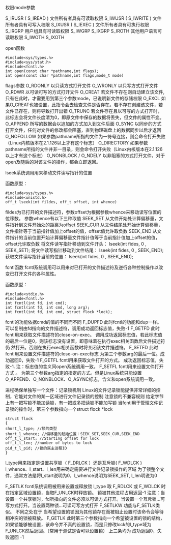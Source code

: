权限mode参数

S_IRUSR ( S_IREAD )  	 	文件所有者具有可读取权限
S_IWUSR ( S_IWRITE ) 	文件所有者具有可写入权限
S_IXUSR ( S_IEXEC )		文件所有者具有可执行权限
S_IRGRP				用户组具有可读取权限
S_IWGRP
S_IXGRP
S_IROTH				其他用户语言可读取权限
S_IWOTH
S_IXOTH

open函数
```
#include<sys/types.h>
#include<sys/stat.h>
#include<fcntl.h>
int open(const char *pathname,int flags);
int open(const char *pathname,int flags,mode_t mode)
```
flags参数
O_RDONLY				以只读方式打开文件
O_WRONLY				以只写方式打开文件
O_RDWR				以可读可写的方式打开文件
O_CREAT				若文件不存在则自动建立该文件,只有在此时，才需要用到第三个参数mode，已说明新文件的存储权限
O_EXCL					如果O_CREAT也被设置，此指令会去检查文件是否存在。若不存在创建该文件，若文件已存在，则将导致打开出错
O_TRUNC				若文件存在且以可写的方式打开时，此标志会将文件长度清为0，即原文件中保存的数据将丢失，但文件的属性不变。
O_APPEND   				所写的数据会以追加的方式加入到文件后面
O_SYNC					以同步的方式打开文件，任何对文件的修改都会阻塞，直到物理磁盘上的数据同步以后才返回
O_NOFOLLOW			如果参数pathname所指的文件为一符号连接，则会命令打开失败（Linux内核版本在2.1.126以上才有这个标志）
O_DIRECTORY			如果参数pathname所指的文件并非一目录，则会命令打开失败（Linux内核版本在2.1.126以上才有这个标志）
O_NONBLOCK / O_NDELY   以非阻塞的方式打开文件，对于open及随后的对该文件的操作，都会立即返回。

lseek系统调用用来移动文件读写指针的位置

函数原型：
```
#include<sys/types.h>
#include<unistd.h>
off_t lseek(int fildes, off_t offset, int whence)
```

fildes为已打开的文件描述符，参数offset为根据参数whence来移动读写位置的位移数。
参数whence有以下三种取值
SEEK_SET				从文件开始处计算偏移量，文件指针到文件开始处的距离为offset
SEEK_CUR				从文件结尾处开始计算偏移量，文件指针等于当前指针值加上offset的值，offset值允许取负数
SEEK_END				从文件指针的当前位置开始计算偏移量文件指针值等于当前指针值加上offset的值，offset允许取负数
将文件读写指针移动到文件开头： lseek(int fides, 0 , SEEK_SET);
将文件读写指针移动到文件结尾： lseek(int fides, 0 , SEEK_END);
获取文件读写指针当前的位置：    lseek(int fides, 0 , SEEK_END);

 fcntl函数
fcntl系统调用可以用来对已打开的文件描述符及逆行各种控制操作以改变已打开文件的各种属性。

函数原型：
```
#include<stdio.h>
#include<fcntl.h>
int fcntl(int fd, int cmd);
int fcntl(int fd, int cmd, long arg);
int fcntl(int fd, int cmd, struct flock *lock);
```
fcntl的功能依据cmd的值的不同而不同
F_DUPFD			此时fcntl的功能和dup一样。  可以复制由fd指向的文件描述符，调用成功返回标志值，失败-1
F_GETFD		        此时fcntl用来获取文件描述符的close-on-exec。  调用成功返回标志值，若此标志值的最后一位是0，则该标志没有设置，即意味着在执行exec相关函数后文件描述符仍       然打开。否则在执行exec相关函数时将关闭该文件描述符。
F_SETFD 			此时fcntl用来设置文件描述符的close-on-exec标志 为第三个参数arg的最后一位。成功返回0，失败-1
F_GETFL			fcntl用来获取文件打开的方式。  成功返回标志值，失败-1. 注：标志值的含义同open系统调用一致。
F_SETFL				fcntl用来设置文件打开方式 。  为第三个参数arg指定的指定的方式。但是Linux系统只能设置O_APPEND、O_NONBLOCK、O_ASYNC标志，含义和open系统调用一致。

进程确保单独写一个文件：记录锁机制
Linux的文件记录锁能提供非常详细的控制，它能对文件的某一区域进行文件记录锁的控制
注意锁的不兼容规则 给定字节上有一把写锁不能加读锁，有一把或多把读锁不能加写锁
当fcntl用于管理文件记录锁的操作时，第三个参数指向一个struct flock *lock
```
struct flock
{
short_l_type; //锁的类型
short_l_whence; //偏移量的起始位置：SEEK_SET,SEEK_CUR,SEEK_END
off_t_l_start; //Starting offset for lock
off_t_l_len; //number of bytes to lock
pid_t_l_pid; //锁的属主进程ID
}
```
l_type用来指定是设置共享锁（  F_DRLCK  ）还是互斥锁(  F_WDLCK  )
l_whence、l_start、l_len用来确定需要进行文件记录锁操作的区域
为了锁整个文件，通常方法是将l_start说明为0，l_whence说明为SEEK_SET, l_len明说为0

F_SETLK 		fcntl系统调用被用来设置或释放锁  l_type 取  F_RDLCK  或  F_WDLCK  时在指定区域设置锁，当取F_UNLCK时释放锁。 锁被其他进程占用返回-1
   注意：当设置一个共享锁时，fd所指向的文件必须以可读方式打开。当设置一个互斥锁...可写方式打开。当设置两种锁...可读可写方式打开
F_SETLKW		功能与F_SETLK类似。 不同之处在于 当希望设置的锁因为其他锁存在而被阻止设置时该命令会等待相冲突的锁被释放。
F_GETLK		此时第三个参数指向一个希望被设置的锁的结构，如果锁能够被设置，该命令并不真的设置锁，而是只修改lock的l_type域为F_UNLCK然后返回。（常用于测试是否可以设置锁）
上三条均为 成功返回0，失败返回 -1

